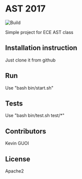 # AST 2017

![Build](https://travis-ci.org/bt57100/AST-TP1-NodeJS-Basics.svg?branch=master)

Simple project for ECE AST class

## Installation instruction

Just clone it from github

## Run

Use "bash bin/start.sh"

## Tests

Use "bash bin/test.sh test/*"

## Contributors

Kevin GUOI

## License

Apache2

